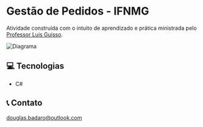 # Gestão de Pedidos - IFNMG

Atividade construída com o intuito de aprendizado e prática ministrada pelo [Professor Luis Guisso](https://github.com/guisso).

![Diagrama](https://lh5.googleusercontent.com/u99rO0b0Tb-QcfiuC07vqesfn0hnLKjoyiIFODBQ4G7dm_KjN9-l20ZCCPB2_ktmQpaW3Lj5BOAUqvI=w1349-h667)

## 💻 Tecnologias

- C#

## 📞 Contato

douglas.badaro@outlook.com
